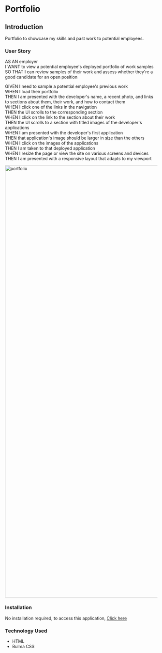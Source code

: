 # Portfolio

## Introduction
Portfolio to showcase my skills and past work to potential employees.


### User Story
   AS AN employer  
   I WANT to view a potential employee's deployed portfolio of work samples    
   SO THAT I can review samples of their work and assess whether they're a good candidate for an open position    

   GIVEN I need to sample a potential employee's previous work  
   WHEN I load their portfolio  
   THEN I am presented with the developer's name, a recent photo, and links to sections about them, their work, and how to contact them  
   WHEN I click one of the links in the navigation  
   THEN the UI scrolls to the corresponding section  
   WHEN I click on the link to the section about their work  
   THEN the UI scrolls to a section with titled images of the developer's applications  
   WHEN I am presented with the developer's first application  
   THEN that application's image should be larger in size than the others  
   WHEN I click on the images of the applications  
   THEN I am taken to that deployed application  
   WHEN I resize the page or view the site on various screens and devices  
   THEN I am presented with a responsive layout that adapts to my viewport  

<img width="1425" alt="portfolio" src="https://user-images.githubusercontent.com/79684575/113502693-b9767500-94e2-11eb-9d21-805feeb010e9.png">

### Installation
No installation required, to access this application,
[ Click here ](https://thuylienvo.github.io/portfolio/) 

### Technology Used 
* HTML
* Bulma CSS

